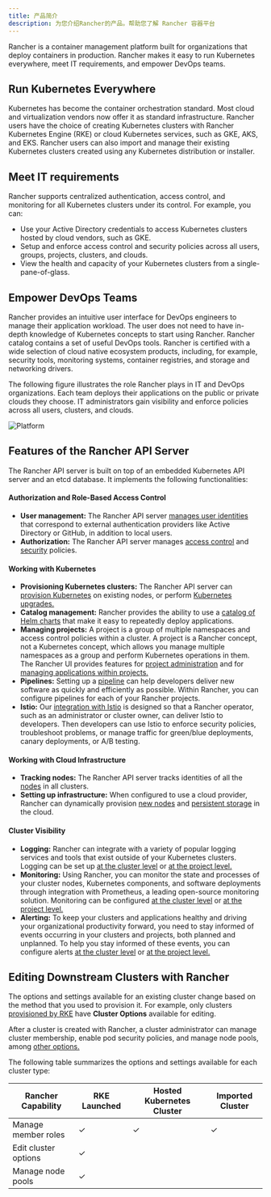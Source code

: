 ```yaml
---
title: 产品简介
description: 为您介绍Rancher的产品。帮助您了解 Rancher 容器平台
---
```


Rancher is a container management platform built for organizations that deploy containers in production. Rancher makes it easy to run Kubernetes everywhere, meet IT requirements, and empower DevOps teams.

## Run Kubernetes Everywhere

Kubernetes has become the container orchestration standard. Most cloud and virtualization vendors now offer it as standard infrastructure. Rancher users have the choice of creating Kubernetes clusters with Rancher Kubernetes Engine (RKE) or cloud Kubernetes services, such as GKE, AKS, and EKS. Rancher users can also import and manage their existing Kubernetes clusters created using any Kubernetes distribution or installer.

## Meet IT requirements

Rancher supports centralized authentication, access control, and monitoring for all Kubernetes clusters under its control. For example, you can:

- Use your Active Directory credentials to access Kubernetes clusters hosted by cloud vendors, such as GKE.
- Setup and enforce access control and security policies across all users, groups, projects, clusters, and clouds.
- View the health and capacity of your Kubernetes clusters from a single-pane-of-glass.

## Empower DevOps Teams

Rancher provides an intuitive user interface for DevOps engineers to manage their application workload. The user does not need to have in-depth knowledge of Kubernetes concepts to start using Rancher. Rancher catalog contains a set of useful DevOps tools. Rancher is certified with a wide selection of cloud native ecosystem products, including, for example, security tools, monitoring systems, container registries, and storage and networking drivers.

The following figure illustrates the role Rancher plays in IT and DevOps organizations. Each team deploys their applications on the public or private clouds they choose. IT administrators gain visibility and enforce policies across all users, clusters, and clouds.

![Platform](/img/rancher/platform.png)

## Features of the Rancher API Server

The Rancher API server is built on top of an embedded Kubernetes API server and an etcd database. It implements the following functionalities:

#### Authorization and Role-Based Access Control

- **User management:** The Rancher API server [manages user identities](/docs/admin-settings/authentication/) that correspond to external authentication providers like Active Directory or GitHub, in addition to local users.
- **Authorization:** The Rancher API server manages [access control](/docs/admin-settings/rbac/) and [security](/docs/admin-settings/pod-security-policies/) policies.

#### Working with Kubernetes

- **Provisioning Kubernetes clusters:** The Rancher API server can [provision Kubernetes](/docs/cluster-provisioning/) on existing nodes, or perform [Kubernetes upgrades.](/docs/cluster-admin/upgrading-kubernetes)
- **Catalog management:** Rancher provides the ability to use a [catalog of Helm charts](/docs/catalog/) that make it easy to repeatedly deploy applications.
- **Managing projects:** A project is a group of multiple namespaces and access control policies within a cluster. A project is a Rancher concept, not a Kubernetes concept, which allows you manage multiple namespaces as a group and perform Kubernetes operations in them. The Rancher UI provides features for [project administration](/docs/project-admin/) and for [managing applications within projects.](/docs/k8s-in-rancher/)
- **Pipelines:** Setting up a [pipeline](/docs/project-admin/pipelines/) can help developers deliver new software as quickly and efficiently as possible. Within Rancher, you can configure pipelines for each of your Rancher projects.
- **Istio:** Our [integration with Istio](/docs/cluster-admin/tools/istio/) is designed so that a Rancher operator, such as an administrator or cluster owner, can deliver Istio to developers. Then developers can use Istio to enforce security policies, troubleshoot problems, or manage traffic for green/blue deployments, canary deployments, or A/B testing.

#### Working with Cloud Infrastructure

- **Tracking nodes:** The Rancher API server tracks identities of all the [nodes](/docs/cluster-admin/nodes/) in all clusters.
- **Setting up infrastructure:** When configured to use a cloud provider, Rancher can dynamically provision [new nodes](/docs/cluster-provisioning/rke-clusters/node-pools/) and [persistent storage](/docs/cluster-admin/volumes-and-storage/) in the cloud.

#### Cluster Visibility

- **Logging:** Rancher can integrate with a variety of popular logging services and tools that exist outside of your Kubernetes clusters. Logging can be set up [at the cluster level](/docs/cluster-admin/tools/logging/) or [at the project level.](/docs/project-admin/tools/logging/)
- **Monitoring:** Using Rancher, you can monitor the state and processes of your cluster nodes, Kubernetes components, and software deployments through integration with Prometheus, a leading open-source monitoring solution. Monitoring can be configured [at the cluster level](/docs/cluster-admin/tools/monitoring/) or [at the project level.](/docs/project-admin/tools/monitoring/)
- **Alerting:** To keep your clusters and applications healthy and driving your organizational productivity forward, you need to stay informed of events occurring in your clusters and projects, both planned and unplanned. To help you stay informed of these events, you can configure alerts [at the cluster level](/docs/cluster-admin/tools/alerts/) or [at the project level.](/docs/project-admin/tools/alerts/)

## Editing Downstream Clusters with Rancher

The options and settings available for an existing cluster change based on the method that you used to provision it. For example, only clusters [provisioned by RKE](/docs/cluster-provisioning/rke-clusters/) have **Cluster Options** available for editing.

After a cluster is created with Rancher, a cluster administrator can manage cluster membership, enable pod security policies, and manage node pools, among [other options.](/docs/cluster-admin/editing-clusters/)

The following table summarizes the options and settings available for each cluster type:

| Rancher Capability   | RKE Launched | Hosted Kubernetes Cluster | Imported Cluster |
| -------------------- | ------------ | ------------------------- | ---------------- |
| Manage member roles  | ✓            | ✓                         | ✓                |
| Edit cluster options | ✓            |                           |
| Manage node pools    | ✓            |                           |
